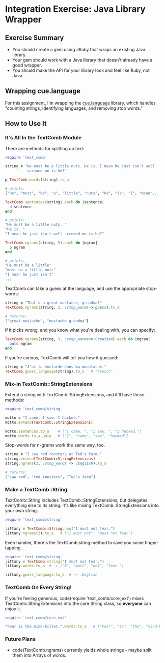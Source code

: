 # Integration Exercise: Java Library Wrapper

## Exercise Summary

- You should create a gem using JRuby that wraps an existing Java library.
- Your gem should work with a Java library that doesn't already have
  a good wrapper.
- You should make the API for your library look and feel like Ruby, not Java.

## Wrapping cue.language

For this assignment, I'm wrapping the
[cue.language](https://github.com/vcl/cue.language) library, which
handles "counting strings, identifying languages, and removing stop
words."

## How to Use It

### It's All In the TextComb Module

There are methods for splitting up text:

```ruby
require 'text_comb'

string = "He must be a little nuts. He is. I mean he just isn't well
          screwed on is he?"

p TextComb.words(string).to_a

# prints:
["He", "must", "be", "a", "little", "nuts", "He", "is", "I", "mean"...

TextComb.sentences(string).each do |sentence|
  p sentence
end

# prints:
"He must be a little nuts. "
"He is. "
"I mean he just isn't well screwed on is he?"

TextComb.ngrams(string, 5).each do |ngram|
  p ngram
end

# prints:
"He must be a little"
"must be a little nuts"
"I mean he just isn't"
...
```

TextComb can take a guess at the language, and use the appropriate stop-words:

```ruby
string = "That's a great mustache, grandma!"
TextComb.ngrams(string, 2, :stop_words=>:guess).to_a

# returns:
["great mustache", "mustache grandma"]
```

If it picks wrong, and you know what you're dealing with, you can specify:

```ruby
TextComb.ngrams(string, 3, :stop_words=>:Croatian).each do |ngram|
  puts ngram
end
```

If you're curious, TextComb will tell you how it guessed:

```ruby
string = "J'ai la moutarde dans ma moustache."
TextComb.guess_language(string).to_s   # "French"
```

### Mix-in TextComb::StringExtensions

Extend a string with TextComb::StringExtensions, and it'll have those
methods:

```ruby
require 'text_comb/string'

motto = "I came. I saw. I hacked."
motto.extend(TextComb::StringExtensions)

motto.sentences.to_a    # ["I came. ", "I saw. ", "I hacked."]
motto.words.to_a.uniq   # ["I", "came", "saw", "hacked"]
```

Stop-words for n-grams work the same way, too.

```ruby
string = "I saw red roosters at Ted's farm."
string.extend(TextComb::StringExtensions)
string.ngrams(2, :stop_words => :English).to_a

# returns:
["saw red", "red roosters", "Ted's farm"]
```

### Make a TextComb::String

TextComb::String includes TextComb::StringExtensions, but delegates everything
else to its string. It's like mixing TextComb::StringExtensions into your
own string.

```ruby
require 'text_comb/string'

littany = TextComb::String.new("I must not fear.")
littany.ngrams(3).to_a   # ["I must not", "must not fear"]
```

Even handier, there's the TextComb.string method to save you some 
finger-tapping.

```ruby
require 'text_comb/string'
littany = TextComb.string("I must not fear.")
littany.words.to_a  # -> ["I", "must", "not", "fear."]

littany.guess_language.to_s  # -> :English
```

### TextComb On Every String!

If you're feeling generous, code(require 'text_comb/core_ext') mixes
TextComb::StringExtensions into the core String class, so **everyone** can
enjoy it.

```ruby
require 'text_comb/core_ext'

"Fear is the mind-killer.".words.to_a   # ["Fear", "is", "the", "mind-killer"]
```

### Future Plans

- code(TextComb.ngrams) currently yields whole strings - maybe split
  them into Arrays of words.
